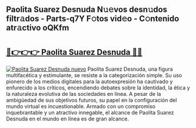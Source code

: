 ## Paolita Suarez Desnuda N𝚞𝚎vos desn𝚞dos filtr𝚊dos - Parts-q7Y F𝚘tos vid𝚎o - C𝚘ntenido atr𝚊ctivo oQKfm

# <h2><a href="http://mbbc32.tromn.icu/?c=Paolita+Suarez+Desnuda">🔗👉👉👉 Paolita Suarez Desnuda 🔗🔗</a></h2>

[![Paolita Suarez Desnuda nuevo](https://i.imgur.com/pEAQMta.gif)](http://mbbc32.tromn.icu/?c=Paolita+Suarez+Desnuda)
Paolita Suarez Desnuda, una figura multifacética y estimulante, se resiste a la categorización simple. Su uso pionero de los medios digitales para la autoexpresión ha cautivado y enfurecido a los críticos, encendiendo debates sobre la identidad, la ética y la naturaleza evolutiva de las sociedades en línea. A pesar de la ambigüedad de sus objetivos futuros, su papel en la configuración del mundo virtual es incuestionable. Armado con un compromiso inquebrantable y un atractivo innegable, el alcance de Paolita Suarez Desnuda en el mundo en línea es de gran alcance.
